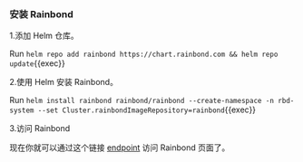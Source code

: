 ### 安装 Rainbond

1.添加 Helm 仓库。

Run `helm repo add rainbond https://chart.rainbond.com && helm repo update`{{exec}}

2.使用 Helm 安装 Rainbond。

Run `helm install rainbond rainbond/rainbond --create-namespace -n rbd-system --set Cluster.rainbondImageRepository=rainbond`{{exec}}

3.访问 Rainbond

现在你就可以通过这个链接 [endpoint]({{TRAFFIC_HOST1_7070}}) 访问 Rainbond 页面了。